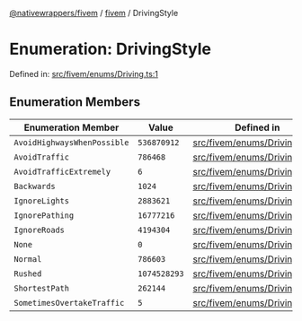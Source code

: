 [@nativewrappers/fivem](../../README.md) / [fivem](../README.md) / DrivingStyle

# Enumeration: DrivingStyle

Defined in: [src/fivem/enums/Driving.ts:1](https://github.com/nativewrappers/nativewrappers/blob/4bf6e80cad9d1396d4cdc3ea16cf4f39993ed50e/src/fivem/enums/Driving.ts#L1)

## Enumeration Members

| Enumeration Member | Value | Defined in |
| ------ | ------ | ------ |
| <a id="avoidhighwayswhenpossible"></a> `AvoidHighwaysWhenPossible` | `536870912` | [src/fivem/enums/Driving.ts:9](https://github.com/nativewrappers/nativewrappers/blob/4bf6e80cad9d1396d4cdc3ea16cf4f39993ed50e/src/fivem/enums/Driving.ts#L9) |
| <a id="avoidtraffic"></a> `AvoidTraffic` | `786468` | [src/fivem/enums/Driving.ts:7](https://github.com/nativewrappers/nativewrappers/blob/4bf6e80cad9d1396d4cdc3ea16cf4f39993ed50e/src/fivem/enums/Driving.ts#L7) |
| <a id="avoidtrafficextremely"></a> `AvoidTrafficExtremely` | `6` | [src/fivem/enums/Driving.ts:8](https://github.com/nativewrappers/nativewrappers/blob/4bf6e80cad9d1396d4cdc3ea16cf4f39993ed50e/src/fivem/enums/Driving.ts#L8) |
| <a id="backwards"></a> `Backwards` | `1024` | [src/fivem/enums/Driving.ts:13](https://github.com/nativewrappers/nativewrappers/blob/4bf6e80cad9d1396d4cdc3ea16cf4f39993ed50e/src/fivem/enums/Driving.ts#L13) |
| <a id="ignorelights"></a> `IgnoreLights` | `2883621` | [src/fivem/enums/Driving.ts:4](https://github.com/nativewrappers/nativewrappers/blob/4bf6e80cad9d1396d4cdc3ea16cf4f39993ed50e/src/fivem/enums/Driving.ts#L4) |
| <a id="ignorepathing"></a> `IgnorePathing` | `16777216` | [src/fivem/enums/Driving.ts:10](https://github.com/nativewrappers/nativewrappers/blob/4bf6e80cad9d1396d4cdc3ea16cf4f39993ed50e/src/fivem/enums/Driving.ts#L10) |
| <a id="ignoreroads"></a> `IgnoreRoads` | `4194304` | [src/fivem/enums/Driving.ts:11](https://github.com/nativewrappers/nativewrappers/blob/4bf6e80cad9d1396d4cdc3ea16cf4f39993ed50e/src/fivem/enums/Driving.ts#L11) |
| <a id="none"></a> `None` | `0` | [src/fivem/enums/Driving.ts:2](https://github.com/nativewrappers/nativewrappers/blob/4bf6e80cad9d1396d4cdc3ea16cf4f39993ed50e/src/fivem/enums/Driving.ts#L2) |
| <a id="normal"></a> `Normal` | `786603` | [src/fivem/enums/Driving.ts:3](https://github.com/nativewrappers/nativewrappers/blob/4bf6e80cad9d1396d4cdc3ea16cf4f39993ed50e/src/fivem/enums/Driving.ts#L3) |
| <a id="rushed"></a> `Rushed` | `1074528293` | [src/fivem/enums/Driving.ts:6](https://github.com/nativewrappers/nativewrappers/blob/4bf6e80cad9d1396d4cdc3ea16cf4f39993ed50e/src/fivem/enums/Driving.ts#L6) |
| <a id="shortestpath"></a> `ShortestPath` | `262144` | [src/fivem/enums/Driving.ts:12](https://github.com/nativewrappers/nativewrappers/blob/4bf6e80cad9d1396d4cdc3ea16cf4f39993ed50e/src/fivem/enums/Driving.ts#L12) |
| <a id="sometimesovertaketraffic"></a> `SometimesOvertakeTraffic` | `5` | [src/fivem/enums/Driving.ts:5](https://github.com/nativewrappers/nativewrappers/blob/4bf6e80cad9d1396d4cdc3ea16cf4f39993ed50e/src/fivem/enums/Driving.ts#L5) |
